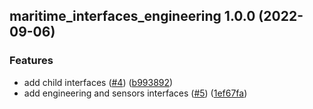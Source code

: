 ## maritime_interfaces_engineering 1.0.0 (2022-09-06)


### Features

* add child interfaces ([#4](https://github.com/Greenroom-Robotics/maritime_interfaces/issues/4)) ([b993892](https://github.com/Greenroom-Robotics/maritime_interfaces/commit/b993892db9e4fa47521ab05802f73dd3db7bcbc5))
* add engineering and sensors interfaces ([#5](https://github.com/Greenroom-Robotics/maritime_interfaces/issues/5)) ([1ef67fa](https://github.com/Greenroom-Robotics/maritime_interfaces/commit/1ef67fa0a6454d6c2e51c29718b110351067981a))
